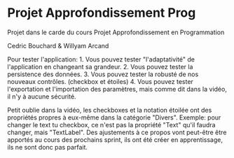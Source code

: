 # Projet Approfondissement Prog

Projet dans le carde du cours Projet Approfondissement en Programmation

Cedric Bouchard & Willyam Arcand

Pour tester l'application:
    1. Vous pouvez tester "l'adaptativité" de l'application en changeant sa grandeur.
    2. Vous pouvez tester la persistence des données.
    3. Vous pouvez tester la robusté de nos nouveaux contrôles. (checkbox et étoiles)
    4. Vous pouvez tester l'exportation et l'importation des paramètres, mais comme dit dans la vidéo, il n'y à aucune sécurité.

Petit oublie dans la vidéo, les checkboxes et la notation étoilée ont des propriétés propres à eux-même dans la catégorie "Divers".
Exemple: pour changer le text tu checkbox, ce n'est pas la propriété "Text" qu'il faudra changer, mais "TextLabel".
Des ajustements à ce propos vont peut-être être apportés au cours des prochains sprint, ils ont été créer en apprentissage, ils ne sont donc pas parfait.